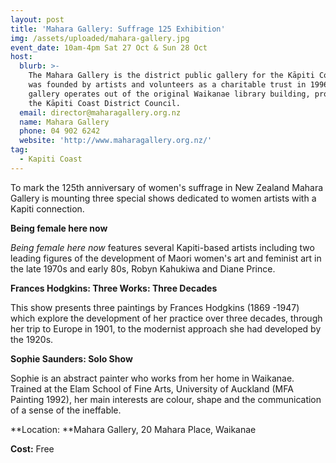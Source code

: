 ```yaml
---
layout: post
title: 'Mahara Gallery: Suffrage 125 Exhibition'
img: /assets/uploaded/mahara-gallery.jpg
event_date: 10am-4pm Sat 27 Oct & Sun 28 Oct
host:
  blurb: >-
    The Mahara Gallery is the district public gallery for the Kāpiti Coast. It
    was founded by artists and volunteers as a charitable trust in 1996. The
    gallery operates out of the original Waikanae library building, provided by
    the Kāpiti Coast District Council.
  email: director@maharagallery.org.nz
  name: Mahara Gallery
  phone: 04 902 6242
  website: 'http://www.maharagallery.org.nz/'
tag:
  - Kapiti Coast
---
```

To mark the 125th anniversary of women's suffrage in New Zealand Mahara Gallery is mounting three special shows dedicated to women artists with a Kapiti connection. 

**Being female here now**

_Being female here now_ features several Kapiti-based artists including two leading figures of the development of Maori women's art and feminist art in the late 1970s and early 80s, Robyn Kahukiwa and Diane Prince.

**Frances Hodgkins: Three Works: Three Decades**

This show presents three paintings by Frances Hodgkins (1869 -1947) which explore the development of her practice over three decades, through her trip to Europe in 1901, to the modernist approach she had developed by the 1920s.

**Sophie Saunders: Solo Show**

Sophie is an abstract painter who works from her home in Waikanae. Trained at the Elam School of Fine Arts, University of Auckland (MFA Painting 1992), her main interests are colour, shape and the communication of a sense of the ineffable.



**Location: **Mahara Gallery, 20 Mahara Place, Waikanae

**Cost:** Free

